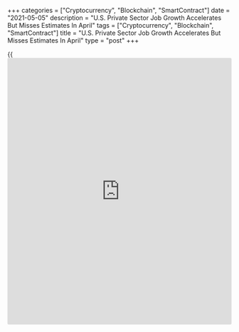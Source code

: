 +++
categories = ["Cryptocurrency", "Blockchain", "SmartContract"]
date = "2021-05-05"
description = "U.S. Private Sector Job Growth Accelerates But Misses Estimates In April"
tags = ["Cryptocurrency", "Blockchain", "SmartContract"]
title = "U.S. Private Sector Job Growth Accelerates But Misses Estimates In April"
type = "post"
+++

{{<iframe id="large-banner" src="https://www.bounty.group/#slide=6.0" width="100%" height="600" scrolling="no" style="border: 0px solid rgb(216, 221, 230); border-radius: 3px;">}}

Private sector job growth in the U.S. accelerated in the month of April
but still came in below economist estimates, according to a report
released by payroll processor ADP on Wednesday.

ADP said private sector employment spiked by 742,000 jobs in April after
surging by an upwardly revised 565,000 jobs in March.

However, economists had expected private sector employment to soar by
800,000 jobs compared to the jump of 517,000 jobs originally reported
for the previous month.

"The labor market continues an upward trend of acceleration and growth,
posting the strongest reading since September 2020," said Nela
Richardson, chief economist at ADP.

The report showed notable job growth in the goods-producing sector,
which added 106,000 jobs amid increases in both manufacturing and
construction jobs.

Employment in the service-providing sector also shot up by 636,000 jobs,
with the addition of 237,000 leisure and hospitality jobs helping lead
the way higher.

"Service providers have the most to gain as the [economy][1] reopens,
recovers and resumes normal activities and are leading job growth in
April," said Richardson.

She added, "While payrolls are still more than 8 million jobs short of
pre-COVID-19 levels, job gains have totaled 1.3 million in the last two
months after adding only about 1 million jobs over the course of the
previous five months."

The report also showed employment at large businesses surged up by
277,000 jobs in April, while employment at small and mid-sized
businesses jumped by 235,000 jobs and 230,000 jobs, respectively.

On Friday, the Labor Department is scheduled to release its more closely
watched monthly employment report, which includes both public and
private sector jobs.

Economists currently expect employment to jump by 978,000 jobs in April
after surging up by 916,000 jobs in May. The unemployment rate is also
expected to dip to 5.8 percent from 6.0 percent.

"It's worth stressing that the initial ADP estimate has undershot the
official BLS measure of private employment growth in 11 of the past 12
months, and sometimes by a significant margin," said Andrew Hunter,
Senior U.S. Economist at Capital Economics.

He added, "The likelihood of a strong rebound in public-sector
employment, as schools reopen and fiscal aid to state & local
governments feeds through, is another reason to expect that overall non-
farm payrolls posted a stronger gain last month."

For comments and feedback [contact](https://www.playgroundfx.com/contact/): editorial@rtt[news](https://www.letsplayfx.com/blog/forex-news-website/).com

[Economic News][1]

 **What parts of the world are seeing the best (and worst) economic
performances lately? Click[here][2] to check out our [Econ Scorecard][2]
and find out! See up-to-the-moment [ranking](https://www.playgroundfx.com/blog/crypto-exchange-ranking/)s for the best and worst
performers in [GDP][2], [unemployment rate][3], [inflation][4] and much
more.**

   1. www.rtt[news](https://www.letsplayfx.com/blog/forex-news-website/).com/Content/EconomicNews.aspx
   2. www.rtt[news](https://www.letsplayfx.com/blog/forex-news-website/).com/economic-scorecard/world-rank/GDP/highest-performance.aspx
   3. www.rtt[news](https://www.letsplayfx.com/blog/forex-news-website/).com/economic-scorecard/world-rank/unemployment-rate/lowest-performance.aspx
   4. www.rtt[news](https://www.letsplayfx.com/blog/forex-news-website/).com/economic-scorecard/world-rank/CPI/highest-performance.aspx